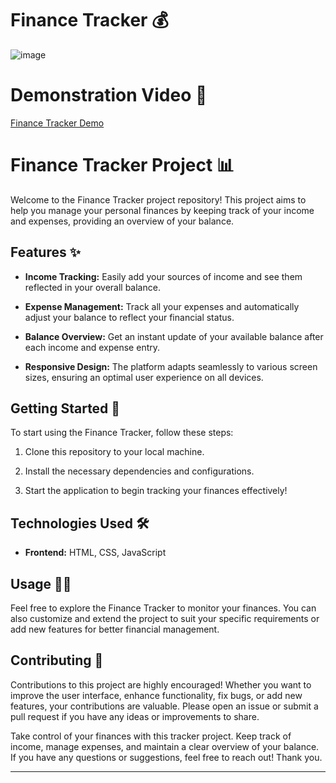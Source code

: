 # Finance Tracker 💰

![image](https://github.com/smrutiranjan003/Finance-Tracker/assets/sample-image.png)

# Demonstration Video 🎥

[Finance Tracker Demo](https://github.com/smrutiranjan003/Finance-Tracker/assets/demo-video.mp4)

# Finance Tracker Project 📊

Welcome to the Finance Tracker project repository! This project aims to help you manage your personal finances by keeping track of your income and expenses, providing an overview of your balance.

## Features ✨

- **Income Tracking:** Easily add your sources of income and see them reflected in your overall balance.
  
- **Expense Management:** Track all your expenses and automatically adjust your balance to reflect your financial status.

- **Balance Overview:** Get an instant update of your available balance after each income and expense entry.

- **Responsive Design:** The platform adapts seamlessly to various screen sizes, ensuring an optimal user experience on all devices.

## Getting Started 🚀

To start using the Finance Tracker, follow these steps:

1. Clone this repository to your local machine.

2. Install the necessary dependencies and configurations.

3. Start the application to begin tracking your finances effectively!

## Technologies Used 🛠️

- **Frontend:** HTML, CSS, JavaScript

## Usage 🧑‍💻

Feel free to explore the Finance Tracker to monitor your finances. You can also customize and extend the project to suit your specific requirements or add new features for better financial management.

## Contributing 🤝

Contributions to this project are highly encouraged! Whether you want to improve the user interface, enhance functionality, fix bugs, or add new features, your contributions are valuable. Please open an issue or submit a pull request if you have any ideas or improvements to share.

Take control of your finances with this tracker project. Keep track of income, manage expenses, and maintain a clear overview of your balance. If you have any questions or suggestions, feel free to reach out! Thank you.

---
